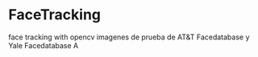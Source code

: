# FaceTracking
face tracking with opencv
imagenes de prueba de AT&T Facedatabase  y Yale Facedatabase A
